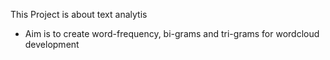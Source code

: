 This Project is about text analytis

* Aim is to create word-frequency, bi-grams and tri-grams for wordcloud development

